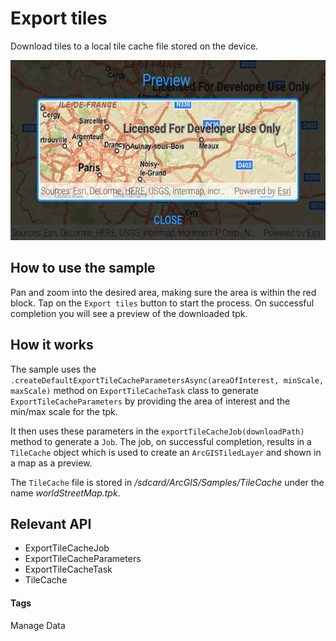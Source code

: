 # Export tiles
Download tiles to a local tile cache file stored on the device.

![Export Tiles App](export-tiles.png)

## How to use the sample
Pan and zoom into the desired area, making sure the area is within the red block. Tap on the `Export tiles` button to start the process. On successful completion you will see a preview of the downloaded tpk.

## How it works
The sample uses the `.createDefaultExportTileCacheParametersAsync(areaOfInterest, minScale, maxScale)` method on `ExportTileCacheTask` class to generate `ExportTileCacheParameters` by providing the area of interest and the min/max scale for the tpk. 

It then uses these parameters in the `exportTileCacheJob(downloadPath)` method to generate a `Job`. The job, on successful completion, results in a `TileCache` object which is used to create an `ArcGISTiledLayer` and shown in a map as a preview.

The `TileCache` file is stored in _/sdcard/ArcGIS/Samples/TileCache_ under the name _worldStreetMap.tpk_.

## Relevant API
* ExportTileCacheJob
* ExportTileCacheParameters
* ExportTileCacheTask
* TileCache

#### Tags
Manage Data